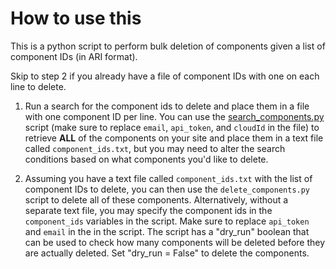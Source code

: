 # How to use this
This is a python script to perform bulk deletion of components given a list of component IDs (in ARI format).

Skip to step 2 if you already have a file of component IDs with one on each line to delete.

1. Run a search for the component ids to delete and place them in a file with one component ID per line. You can use the [search_components.py](/snippets/graphql/search-components/search_components.py) script (make sure to replace `email`, `api_token`, and `cloudId` in the file) to retrieve **ALL** of the components on your site and place them in a text file called `component_ids.txt`, but you may need to alter the search conditions based on what components you'd like to delete. 

2. Assuming you have a text file called `component_ids.txt` with the list of component IDs to delete, you can then use the `delete_components.py` script to delete all of these components. Alternatively, without a separate text file, you may specify the component ids in the `component_ids` variables in the script. Make sure to replace `api_token` and `email` in the in the script. The script has a "dry_run" boolean that can be used to check how many components will be deleted before they are actually deleted. Set "dry_run = False" to delete the components.
